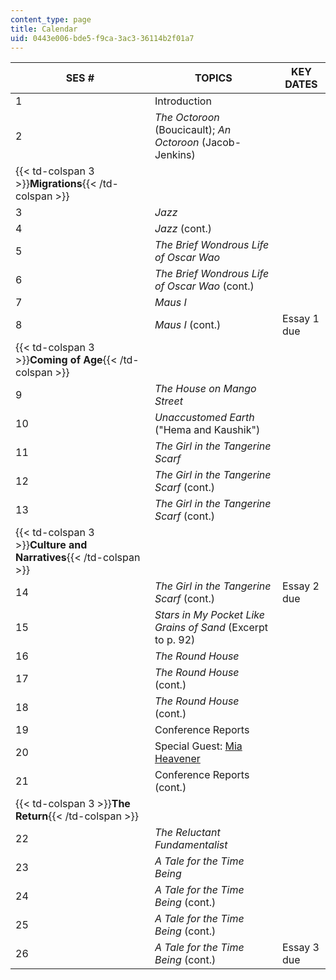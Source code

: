 ```yaml
---
content_type: page
title: Calendar
uid: 0443e006-bde5-f9ca-3ac3-36114b2f01a7
---
```


| SES # | TOPICS | KEY DATES |
| --- | --- | --- |
| 1 | Introduction | &nbsp; |
| 2 | _The Octoroon_ (Boucicault); _An Octoroon_ (Jacob-Jenkins) | &nbsp; |
| {{< td-colspan 3 >}}**Migrations**{{< /td-colspan >}} |||
| 3 | _Jazz_ | &nbsp; |
| 4 | _Jazz_ (cont.) | &nbsp; |
| 5 | _The Brief Wondrous Life of Oscar Wao_ | &nbsp; |
| 6 | _The Brief Wondrous Life of Oscar Wao_ (cont.) | &nbsp; |
| 7 | _Maus I_ | &nbsp; |
| 8 | _Maus I_ (cont.) | Essay 1 due |
| {{< td-colspan 3 >}}**Coming of Age**{{< /td-colspan >}} |||
| 9 | _The House on Mango Street_ | &nbsp; |
| 10 | _Unaccustomed Earth_ ("Hema and Kaushik") | &nbsp; |
| 11 | _The Girl in the Tangerine Scarf_ | &nbsp; |
| 12 | _The Girl in the Tangerine Scarf_ (cont.) | &nbsp; |
| 13 | _The Girl in the Tangerine Scarf_ (cont.) | &nbsp; |
| {{< td-colspan 3 >}}**Culture and Narratives**{{< /td-colspan >}} |||
| 14 | _The Girl in the Tangerine Scarf_ (cont.) | Essay 2 due |
| 15 | _Stars in My Pocket Like Grains of Sand_ (Excerpt to p. 92) | &nbsp; |
| 16 | _The Round House_ | &nbsp; |
| 17 | _The Round House_ (cont.) | &nbsp; |
| 18 | _The Round House_ (cont.) | &nbsp; |
| 19 | Conference Reports | &nbsp; |
| 20 | Special Guest: [Mia Heavener](https://www.alaskapacific.edu/people/mia-heavener/) | &nbsp; |
| 21 | Conference Reports (cont.) | &nbsp; |
| {{< td-colspan 3 >}}**The Return**{{< /td-colspan >}} |||
| 22 | _The Reluctant Fundamentalist_ | &nbsp; |
| 23 | _A Tale for the Time Being_ | &nbsp; |
| 24 | _A Tale for the Time Being_ (cont.) | &nbsp; |
| 25 | _A Tale for the Time Being_ (cont.) | &nbsp; |
| 26 | _A Tale for the Time Being_ (cont.) | Essay 3 due